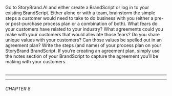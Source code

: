 Go to StoryBrand.AI and either create a BrandScript or log in to your existing
BrandScript.
Either alone or with a team, brainstorm the simple steps a customer would need
to take to do business with you (either a pre- or post-purchase process plan or a
combination of both).
What fears do your customers have related to your industry? What agreements
could you make with your customers that would alleviate those fears?
Do you share unique values with your customers? Can those values be spelled
out in an agreement plan?
Write the steps (and name) of your process plan on your StoryBrand
BrandScript. If you’re creating an agreement plan, simply use the notes section
of your BrandScript to capture the agreement you’ll be making with your
customers.

######

-----

-----

###### CHAPTER 8